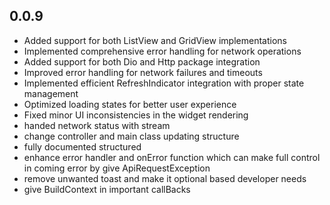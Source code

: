 ## 0.0.9

* Added support for both ListView and GridView implementations
* Implemented comprehensive error handling for network operations
* Added support for both Dio and Http package integration
* Improved error handling for network failures and timeouts
* Implemented efficient RefreshIndicator integration with proper state management
* Optimized loading states for better user experience
* Fixed minor UI inconsistencies in the widget rendering
* handed network status with stream
* change controller and main class updating structure
* fully documented structured
* enhance error handler and onError function which can make full control in coming error by give ApiRequestException
* remove unwanted toast and make it optional based developer needs
* give BuildContext in important callBacks